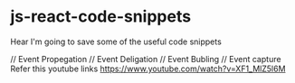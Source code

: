 # js-react-code-snippets
Hear I'm going to save some of the useful code snippets 


// Event Propegation
// Event Deligation 
// Event Bubling
// Event capture 
Refer this youtube links
https://www.youtube.com/watch?v=XF1_MlZ5l6M

